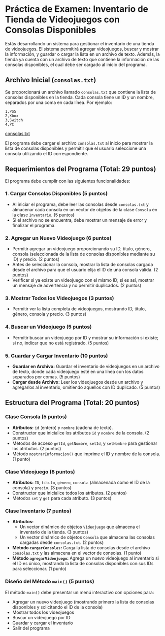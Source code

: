 # Práctica de Examen: Inventario de Tienda de Videojuegos con Consolas Disponibles

Estás desarrollando un sistema para gestionar el inventario de una tienda de videojuegos. El sistema permitirá agregar videojuegos, buscar y mostrar la información, y guardar o cargar la lista en un archivo de texto. Además, la tienda ya cuenta con un archivo de texto que contiene la información de las consolas disponibles, el cual debe ser cargado al inicio del programa.

## Archivo Inicial (`consolas.txt`)

Se proporcionará un archivo llamado `consolas.txt` que contiene la lista de consolas disponibles en la tienda. Cada consola tiene un ID y un nombre, separados por una coma en cada línea. Por ejemplo:

```plaintext
1,PS5
2,Xbox
3,Switch
4,PC
```

[consolas.txt](./consolas.txt)

El programa debe cargar el archivo `consolas.txt` al inicio para mostrar la lista de consolas disponibles y permitir que el usuario seleccione una consola utilizando el ID correspondiente.

## Requerimientos del Programa (Total: 29 puntos)

El programa debe cumplir con las siguientes funcionalidades:

### 1. Cargar Consolas Disponibles (5 puntos)

- Al iniciar el programa, debe leer las consolas desde `consolas.txt` y almacenar cada consola en un vector de objetos de la clase `Consola` en la clase `Inventario`. (5 puntos)
- Si el archivo no se encuentra, debe mostrar un mensaje de error y finalizar el programa.

### 2. Agregar un Nuevo Videojuego (6 puntos)

- Permitir agregar un videojuego proporcionando su ID, título, género, consola (seleccionada de la lista de consolas disponibles mediante su ID) y precio. (2 puntos)
- Antes de seleccionar la consola, mostrar la lista de consolas cargada desde el archivo para que el usuario elija el ID de una consola válida. (2 puntos)
- Verificar si ya existe un videojuego con el mismo ID; si es así, mostrar un mensaje de advertencia y no permitir duplicados. (2 puntos)

### 3. Mostrar Todos los Videojuegos (3 puntos)

- Permitir ver la lista completa de videojuegos, mostrando ID, título, género, consola y precio. (3 puntos)

### 4. Buscar un Videojuego (5 puntos)

- Permitir buscar un videojuego por ID y mostrar su información si existe; si no, indicar que no está registrado. (5 puntos)

### 5. Guardar y Cargar Inventario (10 puntos)

- **Guardar en Archivo:** Guardar el inventario de videojuegos en un archivo de texto, donde cada videojuego esté en una línea con los datos separados por comas. (5 puntos)
- **Cargar desde Archivo:** Leer los videojuegos desde un archivo y agregarlos al inventario, omitiendo aquellos con ID duplicado. (5 puntos)

## Estructura del Programa (Total: 20 puntos)

### Clase Consola (5 puntos)

- **Atributos:** `id` (entero) y `nombre` (cadena de texto).
- Constructor que inicialice los atributos `id` y `nombre` de la consola. (2 puntos)
- Métodos de acceso `getId`, `getNombre`, `setId`, y `setNombre` para gestionar los atributos. (2 puntos)
- Método `mostrarInformacion()` que imprime el ID y nombre de la consola. (1 punto)

### Clase Videojuego (8 puntos)

- **Atributos:** `ID`, `título`, `género`, `consola` (almacenada como el ID de la consola) y `precio`. (3 puntos)
- Constructor que inicialice todos los atributos. (2 puntos)
- Métodos `set` y `get` para cada atributo. (3 puntos)

### Clase Inventario (7 puntos)

- **Atributos:**
  - Un vector dinámico de objetos `Videojuego` que almacena el inventario de la tienda. (3 puntos)
  - Un vector dinámico de objetos `Consola` que almacena las consolas cargadas desde `consolas.txt`. (2 puntos)
- **Método `cargarConsolas`:** Carga la lista de consolas desde el archivo `consolas.txt` y las almacena en el vector de consolas. (1 punto)
- **Método `agregarVideojuego`:** Agrega un nuevo videojuego al inventario si el ID es único, mostrando la lista de consolas disponibles con sus IDs para seleccionar. (1 punto)

### Diseño del Método `main()` (5 puntos)

El método `main()` debe presentar un menú interactivo con opciones para:

- Agregar un nuevo videojuego (mostrando primero la lista de consolas disponibles y solicitando el ID de la consola)
- Mostrar todos los videojuegos
- Buscar un videojuego por ID
- Guardar y cargar el inventario
- Salir del programa

